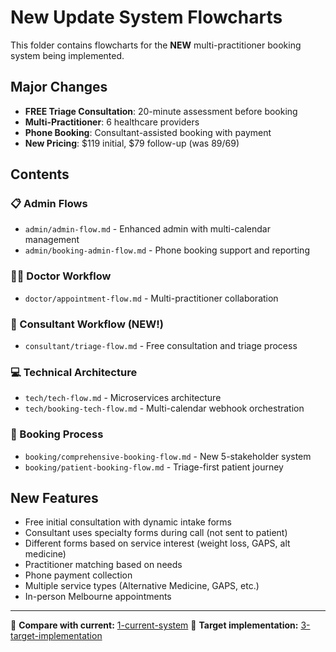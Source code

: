 # New Update System Flowcharts

This folder contains flowcharts for the **NEW** multi-practitioner booking system being implemented.

## Major Changes
- **FREE Triage Consultation**: 20-minute assessment before booking
- **Multi-Practitioner**: 6 healthcare providers
- **Phone Booking**: Consultant-assisted booking with payment
- **New Pricing**: $119 initial, $79 follow-up (was $89/$69)

## Contents

### 📋 Admin Flows
- `admin/admin-flow.md` - Enhanced admin with multi-calendar management
- `admin/booking-admin-flow.md` - Phone booking support and reporting

### 👨‍⚕️ Doctor Workflow
- `doctor/appointment-flow.md` - Multi-practitioner collaboration

### 🏥 Consultant Workflow (NEW!)
- `consultant/triage-flow.md` - Free consultation and triage process

### 💻 Technical Architecture  
- `tech/tech-flow.md` - Microservices architecture
- `tech/booking-tech-flow.md` - Multi-calendar webhook orchestration

### 📅 Booking Process
- `booking/comprehensive-booking-flow.md` - New 5-stakeholder system
- `booking/patient-booking-flow.md` - Triage-first patient journey

## New Features
- Free initial consultation with dynamic intake forms
- Consultant uses specialty forms during call (not sent to patient)
- Different forms based on service interest (weight loss, GAPS, alt medicine)
- Practitioner matching based on needs
- Phone payment collection
- Multiple service types (Alternative Medicine, GAPS, etc.)
- In-person Melbourne appointments

---

🔄 **Compare with current:** [1-current-system](../1-current-system/)
🎯 **Target implementation:** [3-target-implementation](../3-target-implementation/)